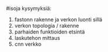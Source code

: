 #isoja kysymyksiä:

1. fastonn rakenne ja verkon luonti sillä
2. verkon topologia / rakenne
3. parhaiden funktioiden etsintä
4. laskutehon mittaus
5. cnn verkko